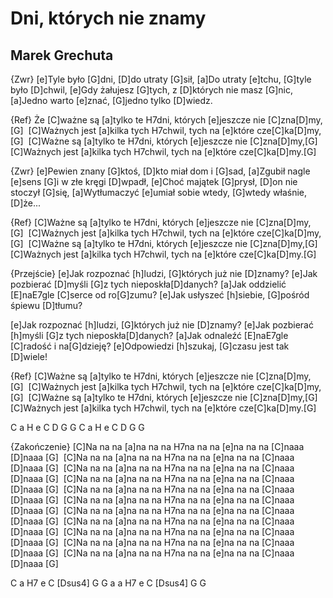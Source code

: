 # Dni, których nie znamy
## Marek Grechuta


{Zwr}
[e]Tyle było [G]dni, [D]do utraty [G]sił,
[a]Do utraty [e]tchu, [G]tyle było [D]chwil,
[e]Gdy żałujesz [G]tych, z [D]których nie masz [G]nic,
[a]Jedno warto [e]znać, [G]jedno tylko [D]wiedz.

{Ref}
Że [C]ważne są [a]tylko te H7dni, których [e]jeszcze nie [C]zna[D]my,[G] 
[C]Ważnych jest [a]kilka tych H7chwil, tych na [e]które cze[C]ka[D]my,[G] 
[C]Ważne są [a]tylko te H7dni, których [e]jeszcze nie [C]zna[D]my,[G] 
[C]Ważnych jest [a]kilka tych H7chwil, tych na [e]które cze[C]ka[D]my.[G] 

{Zwr}
[e]Pewien znany [G]ktoś, [D]kto miał dom i [G]sad,
[a]Zgubił nagle [e]sens [G]i w złe kręgi [D]wpadł,
[e]Choć majątek [G]prysł, [D]on nie stoczył [G]się,
[a]Wytłumaczyć [e]umiał sobie wtedy, [G]wtedy właśnie, [D]że...

{Ref}
[C]Ważne są [a]tylko te H7dni, których [e]jeszcze nie [C]zna[D]my,[G] 
[C]Ważnych jest [a]kilka tych H7chwil, tych na [e]które cze[C]ka[D]my,[G] 
[C]Ważne są [a]tylko te H7dni, których [e]jeszcze nie [C]zna[D]my,[G] 
[C]Ważnych jest [a]kilka tych H7chwil, tych na [e]które cze[C]ka[D]my.[G] 

{Przejście}
[e]Jak rozpoznać [h]ludzi, [G]których już nie [D]znamy?
[e]Jak pozbierać [D]myśli [G]z tych nieposkła[D]danych?
[a]Jak oddzielić [E]naE7gle [C]serce od ro[G]zumu?
[e]Jak usłyszeć [h]siebie, [G]pośród śpiewu [D]tłumu?

[e]Jak rozpoznać [h]ludzi, [G]których już nie [D]znamy?
[e]Jak pozbierać [h]myśli [G]z tych nieposkła[D]danych?
[a]Jak odnaleźć [E]naE7gle [C]radość i na[G]dzieję?
[e]Odpowiedzi [h]szukaj, [G]czasu jest tak [D]wiele!

{Ref}
[C]Ważne są [a]tylko te H7dni, których [e]jeszcze nie [C]zna[D]my,[G] 
[C]Ważnych jest [a]kilka tych H7chwil, tych na [e]które cze[C]ka[D]my,[G] 
[C]Ważne są [a]tylko te H7dni, których [e]jeszcze nie [C]zna[D]my,[G] 
[C]Ważnych jest [a]kilka tych H7chwil, tych na [e]które cze[C]ka[D]my.[G] 

C a H e C D G G
C a H e C D G G

{Zakończenie}
[C]Na na na [a]na na na H7na na na [e]na na na [C]naaa [D]naaa [G] 
[C]Na na na [a]na na na H7na na na [e]na na na [C]naaa [D]naaa [G] 
[C]Na na na [a]na na na H7na na na [e]na na na [C]naaa [D]naaa [G] 
[C]Na na na [a]na na na H7na na na [e]na na na [C]naaa [D]naaa [G] 
[C]Na na na [a]na na na H7na na na [e]na na na [C]naaa [D]naaa [G] 
[C]Na na na [a]na na na H7na na na [e]na na na [C]naaa [D]naaa [G] 
[C]Na na na [a]na na na H7na na na [e]na na na [C]naaa [D]naaa [G] 
[C]Na na na [a]na na na H7na na na [e]na na na [C]naaa [D]naaa [G] 
[C]Na na na [a]na na na H7na na na [e]na na na [C]naaa [D]naaa [G] 
[C]Na na na [a]na na na H7na na na [e]na na na [C]naaa [D]naaa [G] 
[C]Na na na [a]na na na H7na na na [e]na na na [C]naaa [D]naaa [G] 

C a H7 e C [Dsus4] G G
a a H7 e C [Dsus4] G G



